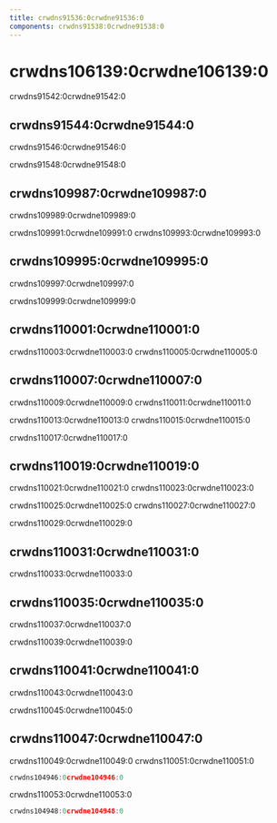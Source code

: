 ```yaml
---
title: crwdns91536:0crwdne91536:0
components: crwdns91538:0crwdne91538:0
---
```


# crwdns106139:0crwdne106139:0

<p class="description">crwdns91542:0crwdne91542:0</p>

## crwdns91544:0crwdne91544:0

crwdns91546:0crwdne91546:0

crwdns91548:0crwdne91548:0

## crwdns109987:0crwdne109987:0

crwdns109989:0crwdne109989:0

crwdns109991:0crwdne109991:0 crwdns109993:0crwdne109993:0

## crwdns109995:0crwdne109995:0

crwdns109997:0crwdne109997:0

crwdns109999:0crwdne109999:0

## crwdns110001:0crwdne110001:0

crwdns110003:0crwdne110003:0 crwdns110005:0crwdne110005:0

## crwdns110007:0crwdne110007:0

crwdns110009:0crwdne110009:0 crwdns110011:0crwdne110011:0

crwdns110013:0crwdne110013:0 crwdns110015:0crwdne110015:0

crwdns110017:0crwdne110017:0

## crwdns110019:0crwdne110019:0

crwdns110021:0crwdne110021:0 crwdns110023:0crwdne110023:0

crwdns110025:0crwdne110025:0 crwdns110027:0crwdne110027:0

crwdns110029:0crwdne110029:0

## crwdns110031:0crwdne110031:0

crwdns110033:0crwdne110033:0

## crwdns110035:0crwdne110035:0

crwdns110037:0crwdne110037:0

crwdns110039:0crwdne110039:0

## crwdns110041:0crwdne110041:0

crwdns110043:0crwdne110043:0

crwdns110045:0crwdne110045:0

## crwdns110047:0crwdne110047:0

crwdns110049:0crwdne110049:0 crwdns110051:0crwdne110051:0

```jsx
crwdns104946:0crwdne104946:0
```

crwdns110053:0crwdne110053:0

```jsx
crwdns104948:0crwdne104948:0
```